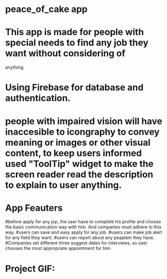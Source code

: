 # peace_of_cake app

# This app is made for people with special needs to find any job they want without considering of
anything.
# Using Firebase for database and authentication.
# people with impaired vision will have inaccesible to icongraphy to convey meaning or images or other visual content, to keep users informed used "ToolTip" widget to make the screen reader read the description to explain to user anything. 


# App Feauters
  #before apply for any jop, the user have to complete his profile and choose the basic communication way with him. And companies must adhere to this way.
  #users can save and easy apply for any job.
  #users can make job alert for any field they want.
  #users can report about any peaplem they have.
  #Companies set different three suggest dates for interviews, so user chooses the most appropriate appointment for him.

# Project GIF:

